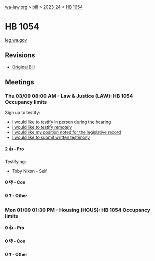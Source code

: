 [wa-law.org](/) > [bill](/bill/) > [2023-24](/bill/2023-24/) > [HB 1054](/bill/2023-24/hb/1054/)

# HB 1054
[leg.wa.gov](https://app.leg.wa.gov/billsummary?BillNumber=1054&Year=2023&Initiative=false)

## Revisions
* [Original Bill](1/)

## Meetings
### Thu 03/09 08:00 AM - Law & Justice (LAW): HB 1054 Occupancy limits
Sign up to testify:
* [I would like to testify in person during the hearing](https://app.leg.wa.gov/csi/Testifier/Add?chamber=House&mId=30886&aId=152737&caId=21878&tId=1)
* [I would like to testify remotely](https://app.leg.wa.gov/csi/Testifier/Add?chamber=House&mId=30886&aId=152737&caId=21878&tId=2)
* [I would like my position noted for the legislative record](https://app.leg.wa.gov/csi/Testifier/Add?chamber=House&mId=30886&aId=152737&caId=21878&tId=3)
* [I would like to submit written testimony](https://app.leg.wa.gov/csi/Testifier/Add?chamber=House&mId=30886&aId=152737&caId=21878&tId=4)

#### 2 👍 - Pro
Testifying:
* Toby Nixon - Self

#### 0 👎 - Con

#### 0 ❓ - Other

### Mon 01/09 01:30 PM - Housing (HOUS): HB 1054 Occupancy limits
#### 0 👍 - Pro

#### 0 👎 - Con

#### 0 ❓ - Other
